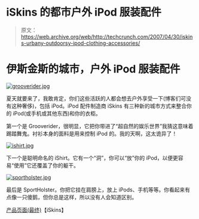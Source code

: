 # iSkins 的都市户外 iPod 服装配件

> 原文：<https://web.archive.org/web/http://techcrunch.com/2007/04/30/iskins-urbany-outdoorsy-ipod-clothing-accessories/>

# 伊斯金斯的城市，户外 iPod 服装配件

[![grooverider.jpg](img/9a93bd6cc9e6b436a640848ddfdb0bf8.png)](https://web.archive.org/web/20210228164136/https://beta.techcrunch.com/wp-content/uploads/2007/04/grooverider.jpg "grooverider.jpg")

夏天就要来了，我敢肯定，你们这些活跃的人都会想去户外享受一下(博客们可没有这种奢侈)，包括 iPod。iPod 配件制造商 iSkins 有三种新的城市方式来整合你的 iPod(或手机或其他东西)和你的衣柜。

第一个是 Grooverider，很明显，它把你带进了“超自然的娱乐世界”我猜这意味着踢踏舞鬼。衬衫本身的面料是用来控制 iPod 的。我的天啊，这太诡异了！

[![ishirt.jpg](img/282edf07c246a52cacd3c2723e8f59c9.png)](https://web.archive.org/web/20210228164136/https://beta.techcrunch.com/wp-content/uploads/2007/04/ishirt.jpg "ishirt.jpg")

下一个是聪明命名的 iShirt。它有一个“洞”，你可以“放”你的 iPod，以便更容易“使用”它还覆盖了你的躯干。

[![sportholster.jpg](img/31ce35084ebdb976f0a3efd65a020e6c.png)](https://web.archive.org/web/20210228164136/https://beta.techcrunch.com/wp-content/uploads/2007/04/sportholster.jpg "sportholster.jpg")

最后是 SportHolster。你把它挂在肩膀上，放上 iPods、手机等等。你看起来有点像一只傻鹅，但你总是这样，所以没有人会知道区别。

[产品页面(最终)](https://web.archive.org/web/20210228164136/http://www.iskins.co.uk/)【iSkins】